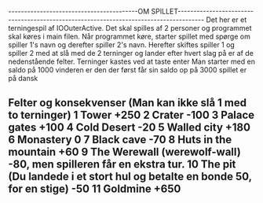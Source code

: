 
-----------------------------------------OM SPILLET--------------------------------------------------------------------------------------
Det her er et terningespil af IOOuterActive. Det skal spilles af 2 personer og programmet skal køres i main filen.
Når programmet køre, starter spillet med spørge om spiller 1's navn og derefter spiller 2's navn.
Herefter skiftes spiller 1 og spiller 2 med at slå med de 2 terninger og lander efter hvert slag på er af de nedenstående felter.
Terninger kastes ved at taste enter
Man starter med en saldo på 1000
vinderen er den der først får sin saldo op på 3000 
spillet er på dansk

Felter og konsekvenser
(Man kan ikke slå 1 med to terninger)
1 Tower +250
2 Crater -100
3 Palace gates +100
4 Cold Desert	-20
5 Walled city +180
6 Monastery 0
7 Black cave -70
8 Huts in the mountain +60
9 The Werewall (werewolf-wall) -80,	men spilleren får en ekstra tur.
10 The pit (Du landede i et stort hul og betalte en bonde 50, for en stige)	-50
11 Goldmine +650
-------------------------------------------------------------------------------------------------------------------------------------------
